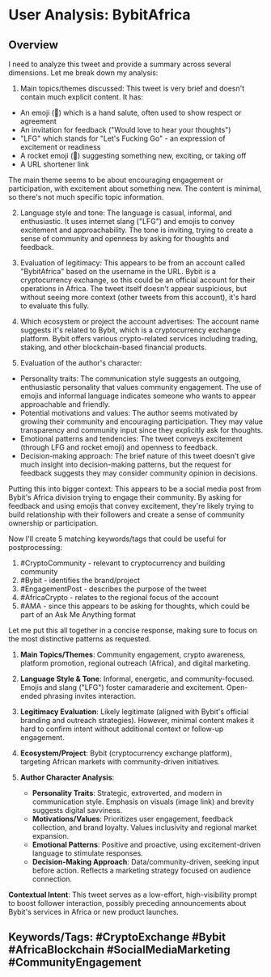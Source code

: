 # User Analysis: BybitAfrica

## Overview

<think>
I need to analyze this tweet and provide a summary across several dimensions. Let me break down my analysis:

1. Main topics/themes discussed:
This tweet is very brief and doesn't contain much explicit content. It has:
- An emoji (🫡) which is a hand salute, often used to show respect or agreement
- An invitation for feedback ("Would love to hear your thoughts")
- "LFG" which stands for "Let's Fucking Go" - an expression of excitement or readiness
- A rocket emoji (🚀) suggesting something new, exciting, or taking off
- A URL shortener link

The main theme seems to be about encouraging engagement or participation, with excitement about something new. The content is minimal, so there's not much specific topic information.

2. Language style and tone:
The language is casual, informal, and enthusiastic. It uses internet slang ("LFG") and emojis to convey excitement and approachability. The tone is inviting, trying to create a sense of community and openness by asking for thoughts and feedback.

3. Evaluation of legitimacy:
This appears to be from an account called "BybitAfrica" based on the username in the URL. Bybit is a cryptocurrency exchange, so this could be an official account for their operations in Africa. The tweet itself doesn't appear suspicious, but without seeing more context (other tweets from this account), it's hard to evaluate this fully.

4. Which ecosystem or project the account advertises:
The account name suggests it's related to Bybit, which is a cryptocurrency exchange platform. Bybit offers various crypto-related services including trading, staking, and other blockchain-based financial products.

5. Evaluation of the author's character:
- Personality traits: The communication style suggests an outgoing, enthusiastic personality that values community engagement. The use of emojis and informal language indicates someone who wants to appear approachable and friendly.
- Potential motivations and values: The author seems motivated by growing their community and encouraging participation. They may value transparency and community input since they explicitly ask for thoughts.
- Emotional patterns and tendencies: The tweet conveys excitement (through LFG and rocket emoji) and openness to feedback.
- Decision-making approach: The brief nature of this tweet doesn't give much insight into decision-making patterns, but the request for feedback suggests they may consider community opinion in decisions.

Putting this into bigger context: This appears to be a social media post from Bybit's Africa division trying to engage their community. By asking for feedback and using emojis that convey excitement, they're likely trying to build relationship with their followers and create a sense of community ownership or participation.

Now I'll create 5 matching keywords/tags that could be useful for postprocessing:
1. #CryptoCommunity - relevant to cryptocurrency and building community
2. #Bybit - identifies the brand/project
3. #EngagementPost - describes the purpose of the tweet
4. #AfricaCrypto - relates to the regional focus of the account
5. #AMA - since this appears to be asking for thoughts, which could be part of an Ask Me Anything format

Let me put this all together in a concise response, making sure to focus on the most distinctive patterns as requested.
</think>

1. **Main Topics/Themes**: Community engagement, crypto awareness, platform promotion, regional outreach (Africa), and digital marketing.

2. **Language Style & Tone**: Informal, energetic, and community-focused. Emojis and slang ("LFG") foster camaraderie and excitement. Open-ended phrasing invites interaction.

3. **Legitimacy Evaluation**: Likely legitimate (aligned with Bybit's official branding and outreach strategies). However, minimal content makes it hard to confirm intent without additional context or follow-up engagement.

4. **Ecosystem/Project**: Bybit (cryptocurrency exchange platform), targeting African markets with community-driven initiatives.

5. **Author Character Analysis**:
   - **Personality Traits**: Strategic, extroverted, and modern in communication style. Emphasis on visuals (image link) and brevity suggests digital savviness.
   - **Motivations/Values**: Prioritizes user engagement, feedback collection, and brand loyalty. Values inclusivity and regional market expansion.
   - **Emotional Patterns**: Positive and proactive, using excitement-driven language to stimulate responses.
   - **Decision-Making Approach**: Data/community-driven, seeking input before action. Reflects a marketing strategy focused on audience connection.

**Contextual Intent**: This tweet serves as a low-effort, high-visibility prompt to boost follower interaction, possibly preceding announcements about Bybit's services in Africa or new product launches.

**Keywords/Tags**: #CryptoExchange #Bybit #AfricaBlockchain #SocialMediaMarketing #CommunityEngagement
---
